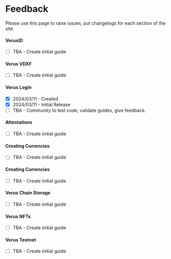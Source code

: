 # Feedback

Please use this page to raise issues, put changelogs for each section of the site.

#### VerusID

- [ ] TBA - Create initial guide

#### Verus VDXF

- [ ] TBA - Create initial guide

#### Verus Login

- [x] 2024/03/11 - Created
- [x] 2024/03/11 - Initial Release
- [ ] TBA        - Community to test code, validate guides, give feedback.

#### Attestations

- [ ] TBA - Create initial guide

#### Creating Currencies

- [ ] TBA - Create initial guide

#### Creating Currencies

- [ ] TBA - Create initial guide

#### Verus Chain Storage

- [ ] TBA - Create initial guide

#### Verus NFTs

- [ ] TBA - Create initial guide

#### Verus Testnet

- [ ] TBA - Create initial guide